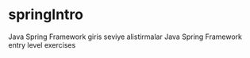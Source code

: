 # springIntro
Java Spring Framework giris seviye alistirmalar
Java Spring Framework entry level exercises

